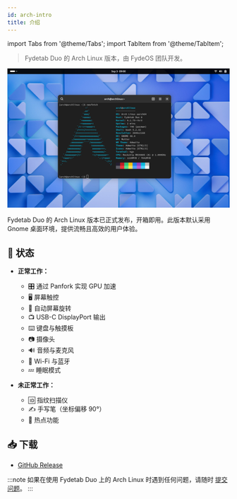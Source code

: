 ```yaml
---
id: arch-intro
title: 介绍
---
```


import Tabs from '@theme/Tabs';
import TabItem from '@theme/TabItem';

> Fydetab Duo 的 Arch Linux 版本，由 FydeOS 团队开发。

![arch preview](/img/arch_preview_gnome.jpeg)

Fydetab Duo 的 Arch Linux 版本已正式发布，开箱即用。此版本默认采用 Gnome 桌面环境，提供流畅且高效的用户体验。

## 🔄 状态

- **正常工作：**
  - 🎛️ 通过 Panfork 实现 GPU 加速
  - 🖥️ 屏幕触控
  - 🔄 自动屏幕旋转
  - 📺 USB-C DisplayPort 输出
  - ⌨️ 键盘与触摸板
  - 📷 摄像头
  - 🔊 音频与麦克风
  - 📶 Wi-Fi 与蓝牙
  - 💤 睡眠模式

- **未正常工作：**
  - 🆔 指纹扫描仪
  - ✍️ 手写笔（坐标偏移 90°）
  - 📶 热点功能

## 📥 下载 

- [GitHub Release](https://github.com/Linux-for-Fydetab-Duo/releases/releases)

:::note
如果在使用 Fydetab Duo 上的 Arch Linux 时遇到任何问题，请随时 [提交问题](https://github.com/Linux-for-Fydetab-Duo/Issues)。
:::